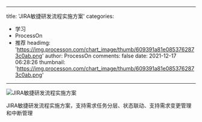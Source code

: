 
---
title: 'JIRA敏捷研发流程实施方案'
categories: 
 - 学习
 - ProcessOn
 - 推荐
headimg: 'https://img.processon.com/chart_image/thumb/609391a81e0853762873c0ab.png'
author: ProcessOn
comments: false
date: 2021-12-17 06:28:26
thumbnail: 'https://img.processon.com/chart_image/thumb/609391a81e0853762873c0ab.png'
---

<div>   
<img class="thumb" alt="JIRA敏捷研发流程实施方案" src="https://img.processon.com/chart_image/thumb/609391a81e0853762873c0ab.png" referrerpolicy="no-referrer">
<p>JIRA敏捷研发流程实施方案，支持需求任务分层、状态联动、支持需求变更管理和中断管理</p>  
</div>
            